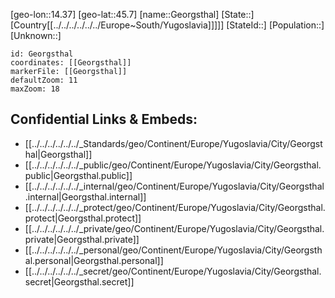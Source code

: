 ﻿---
location: [45.7,14.37]
mapzoom: [7,12] 
mapmarker: city 
type: City
tags:
- geo/City


SpocWebEntityId: 30418
isDeleted: false
confidential: public

---
[geo-lon::14.37]
[geo-lat::45.7]
[name::Georgsthal]
[State::]
[Country[[../../../../../../Europe~South/Yugoslavia]]]]]
[StateId::]
[Population::]
[Unknown::]


```leaflet
id: Georgsthal
coordinates: [[Georgsthal]]
markerFile: [[Georgsthal]]
defaultZoom: 11 
maxZoom: 18
```


## Confidential Links & Embeds: 
- [[../../../../../../_Standards/geo/Continent/Europe/Yugoslavia/City/Georgsthal|Georgsthal]] 
- [[../../../../../../_public/geo/Continent/Europe/Yugoslavia/City/Georgsthal.public|Georgsthal.public]] 
- [[../../../../../../_internal/geo/Continent/Europe/Yugoslavia/City/Georgsthal.internal|Georgsthal.internal]] 
- [[../../../../../../_protect/geo/Continent/Europe/Yugoslavia/City/Georgsthal.protect|Georgsthal.protect]] 
- [[../../../../../../_private/geo/Continent/Europe/Yugoslavia/City/Georgsthal.private|Georgsthal.private]] 
- [[../../../../../../_personal/geo/Continent/Europe/Yugoslavia/City/Georgsthal.personal|Georgsthal.personal]] 
- [[../../../../../../_secret/geo/Continent/Europe/Yugoslavia/City/Georgsthal.secret|Georgsthal.secret]] 
